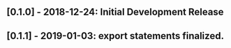 ## [0.1.0] - 2018-12-24: Initial Development Release
## [0.1.1] - 2019-01-03: export statements finalized.

